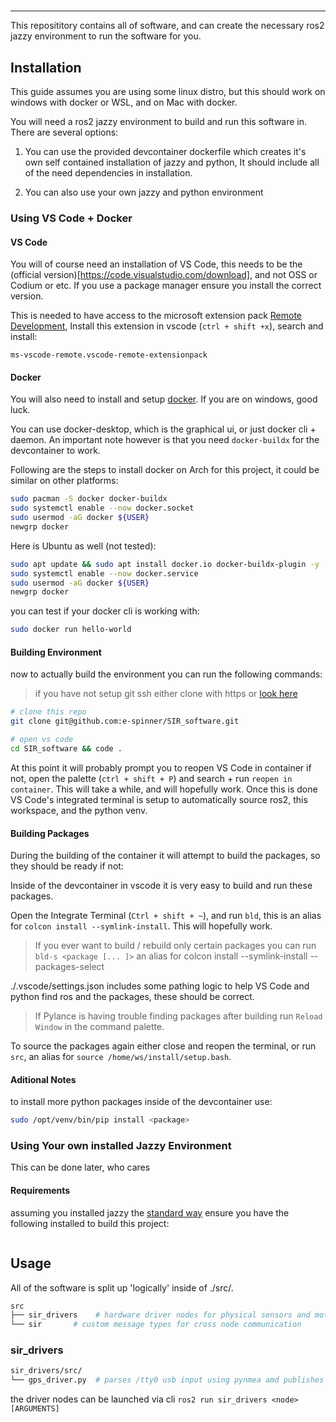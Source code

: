 #
>
---

This reposititory contains all of software, and can create the necessary ros2 jazzy environment to run the software for you.

## Installation
This guide assumes you are using some linux distro, but this should work on windows with docker or WSL, and on Mac with docker.

You will need a ros2 jazzy environment to build and run this software in. There are several options:

1. You can use the provided devcontainer dockerfile which creates it's own self contained installation of jazzy and python, It should include all of the need dependencies in installation.

2. You can also use your own jazzy and python environment

### Using VS Code + Docker

#### VS Code
You will of course need an installation of VS Code, this needs to be the (official version)[https://code.visualstudio.com/download], and not OSS or Codium or etc. If you use a package manager ensure you install the correct version.

This is needed to have access to the microsoft extension pack [Remote Development](https://marketplace.visualstudio.com/items?itemName=ms-vscode-remote.vscode-remote-extensionpack), Install this extension in vscode (`ctrl + shift +x`), search and install:

```
ms-vscode-remote.vscode-remote-extensionpack
```

#### Docker
You will also need to install and setup [docker](https://docs.docker.com/get-started/get-docker/). If you are on windows, good luck.

You can use docker-desktop, which is the graphical ui, or just docker cli + daemon. An important note however is that you need `docker-buildx` for the devcontainer to work.

Following are the steps to install docker on Arch for this project, it could be similar on other platforms:
```bash
sudo pacman -S docker docker-buildx
sudo systemctl enable --now docker.socket
sudo usermod -aG docker ${USER}
newgrp docker
```

Here is Ubuntu as well (not tested):
```bash
sudo apt update && sudo apt install docker.io docker-buildx-plugin -y
sudo systemctl enable --now docker.service
sudo usermod -aG docker ${USER}
newgrp docker
```

you can test if your docker cli is working with:
```bash
sudo docker run hello-world
```

#### Building Environment
now to actually build the environment you can run the following commands:

> if you have not setup git ssh either clone with https or [look here](https://docs.github.com/en/authentication/connecting-to-github-with-ssh)

```bash
# clone this repo
git clone git@github.com:e-spinner/SIR_software.git

# open vs code
cd SIR_software && code .
```

At this point it will probably prompt you to reopen VS Code in container if not, open the palette (`ctrl + shift + P`) and search + run `reopen in container`. This will take a while, and will hopefully work. Once this is done VS Code's integrated terminal is setup to automatically source ros2, this workspace, and the python venv.

#### Building Packages
During the building of the container it will attempt to build the packages, so they should be ready if not:

Inside of the devcontainer in vscode it is very easy to build and run these packages.

Open the Integrate Terminal (`Ctrl + shift + ~`), and run `bld`, this is an alias for `colcon install --symlink-install`. This will hopefully work.

> If you ever want to build / rebuild only certain packages you can run `bld-s <package [... ]>` an alias for colcon install --symlink-install --packages-select

./.vscode/settings.json includes some pathing logic to help VS Code and python find ros and the packages, these should be correct.
> If Pylance is having trouble finding packages after building run `Reload Window` in the command palette.

To source the packages again either close and reopen the terminal, or run `src`, an alias for `source /home/ws/install/setup.bash`.


#### Aditional Notes
to install more python packages inside of the devcontainer use:
```bash
sudo /opt/venv/bin/pip install <package>
```

### Using Your own installed Jazzy Environment
This can be done later, who cares

#### Requirements

assuming you installed jazzy the [standard way](https://docs.ros.org/en/jazzy/Installation.html)
ensure you have the following installed to build this project:

```bash

```

## Usage

All of the software is split up 'logically' inside of ./src/.

```bash
src
├── sir_drivers    # hardware driver nodes for physical sensors and motors
└── sir       # custom message types for cross node communication
```

### sir_drivers

```bash
sir_drivers/src/
└── gps_driver.py  # parses /tty0 usb input using pynmea amd publishes to -t topic
```

the driver nodes can be launched via cli `ros2 run sir_drivers <node> [ARGUMENTS]`


